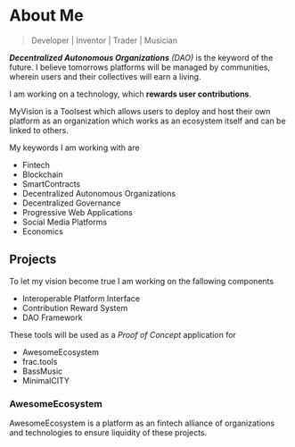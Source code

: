 # About Me

> Developer | Inventor | Trader | Musician

***Decentralized Autonomous Organizations*** *(DAO)* is the keyword of the future. I believe tomorrows platforms will be managed by communities, wherein users and their collectives will earn a living.

I am working on a technology, which **rewards user contributions**. 

MyVision is a Toolsest which allows users to deploy and host their own platform as an organization which works as an ecosystem itself and can be linked to others.

My keywords I am working with are

- Fintech
- Blockchain
- SmartContracts
- Decentralized Autonomous Organizations
- Decentralized Governance
- Progressive Web Applications
- Social Media Platforms
- Economics

## Projects

To let my vision become true I am working on the fallowing components

- Interoperable Platform Interface
- Contribution Reward System
- DAO Framework

These tools will be used as a *Proof of Concept* application for

- AwesomeEcosystem
- frac.tools
- BassMusic
- MinimalCITY

### AwesomeEcosystem

AwesomeEcosystem is a platform as an fintech alliance of organizations and technologies to ensure liquidity of these projects.
